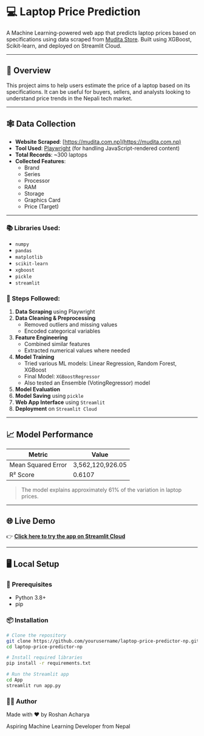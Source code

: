 # 💻 Laptop Price Prediction

A Machine Learning-powered web app that predicts laptop prices based on specifications using data scraped from [Mudita Store](https://mudita.com.np). Built using XGBoost, Scikit-learn, and deployed on Streamlit Cloud.

---

## 🚀 Overview

This project aims to help users estimate the price of a laptop based on its specifications. It can be useful for buyers, sellers, and analysts looking to understand price trends in the Nepali tech market.

---

## 🕸️ Data Collection

- **Website Scraped**: [https://mudita.com.np](https://mudita.com.np)
- **Tool Used**: [Playwright](https://playwright.dev/python/) (for handling JavaScript-rendered content)
- **Total Records**: ~300 laptops
- **Collected Features**:
  - Brand
  - Series
  - Processor
  - RAM
  - Storage
  - Graphics Card
  - Price (Target)

---


### 📚 Libraries Used:
- `numpy`
- `pandas`
- `matplotlib`
- `scikit-learn`
- `xgboost`
- `pickle`
- `streamlit`

### 🔁 Steps Followed:
1. **Data Scraping** using Playwright
2. **Data Cleaning & Preprocessing**
   - Removed outliers and missing values
   - Encoded categorical variables
3. **Feature Engineering**
   - Combined similar features
   - Extracted numerical values where needed
4. **Model Training**
   - Tried various ML models: Linear Regression, Random Forest, XGBoost
   - Final Model: `XGBoostRegressor`
   - Also tested an Ensemble (VotingRegressor) model
5. **Model Evaluation**
6. **Model Saving** using `pickle`
7. **Web App Interface** using `Streamlit`
8. **Deployment** on `Streamlit Cloud`

---

## 📈 Model Performance

| Metric              | Value                     |
|---------------------|---------------------------|
| Mean Squared Error  | 3,562,120,926.05          |
| R² Score            | 0.6107                    |

> The model explains approximately 61% of the variation in laptop prices.

---

## 🌐 Live Demo

👉 **[Click here to try the app on Streamlit Cloud](https://laptop-price-predictior-np.streamlit.app/)**  


---

## 🖥️ Local Setup

### 🔧 Prerequisites
- Python 3.8+
- pip

### 📦 Installation

```bash
# Clone the repository
git clone https://github.com/yourusername/laptop-price-predictor-np.git
cd laptop-price-predictor-np

# Install required libraries
pip install -r requirements.txt

# Run the Streamlit app
cd App
streamlit run app.py
```
### 👨‍💻 Author
Made with ❤️ by Roshan Acharya

Aspiring Machine Learning Developer from Nepal
